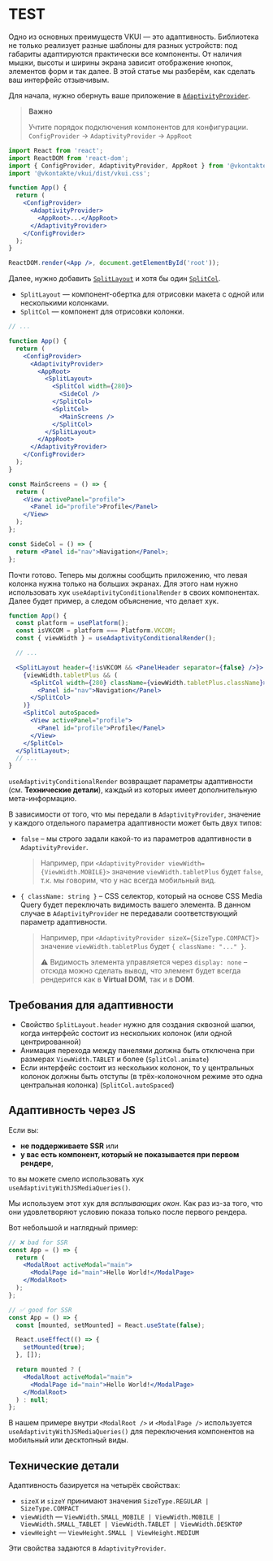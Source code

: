 # TEST

Одно из основных преимуществ VKUI — это адаптивность. Библиотека не только реализует разные шаблоны для разных устройств:
под габариты адаптируются практически все компоненты.
От наличия мышки, высоты и ширины экрана зависит отображение кнопок, элементов форм и так далее.
В этой статье мы разберём, как сделать ваш интерфейс отзывчивым.

Для начала, нужно обернуть ваше приложение в [`AdaptivityProvider`](https://vkcom.github.io/VKUI/#/AdaptivityProvider).

> **Важно**
>
> Учтите порядок подключения компонентов для конфигурации. `ConfigProvider` -> `AdaptivityProvider` -> `AppRoot`

```jsx static
import React from 'react';
import ReactDOM from 'react-dom';
import { ConfigProvider, AdaptivityProvider, AppRoot } from '@vkontakte/vkui';
import '@vkontakte/vkui/dist/vkui.css';

function App() {
  return (
    <ConfigProvider>
      <AdaptivityProvider>
        <AppRoot>...</AppRoot>
      </AdaptivityProvider>
    </ConfigProvider>
  );
}

ReactDOM.render(<App />, document.getElementById('root'));
```

Далее, нужно добавить [`SplitLayout`](https://vkcom.github.io/VKUI/#/SplitLayout) и хотя бы один [`SplitCol`](https://vkcom.github.io/VKUI/#/SplitCol).

- `SplitLayout` — компонент-обертка для отрисовки макета с одной или несколькими колонками.
- `SplitCol` — компонент для отрисовки колонки.

```jsx static
// ...

function App() {
  return (
    <ConfigProvider>
      <AdaptivityProvider>
        <AppRoot>
          <SplitLayout>
            <SplitCol width={280}>
              <SideCol />
            </SplitCol>
            <SplitCol>
              <MainScreens />
            </SplitCol>
          </SplitLayout>
        </AppRoot>
      </AdaptivityProvider>
    </ConfigProvider>
  );
}

const MainScreens = () => {
  return (
    <View activePanel="profile">
      <Panel id="profile">Profile</Panel>
    </View>
  );
};

const SideCol = () => {
  return <Panel id="nav">Navigation</Panel>;
};
```

Почти готово. Теперь мы должны сообщить приложению, что левая колонка нужна только на больших экранах. Для этого нам
нужно использовать хук `useAdaptivityConditionalRender` в своих компонентах. Далее будет пример, а следом объяснение,
что делает хук.

```jsx static
function App() {
  const platform = usePlatform();
  const isVKCOM = platform === Platform.VKCOM;
  const { viewWidth } = useAdaptivityConditionalRender();

  // ...

  <SplitLayout header={!isVKCOM && <PanelHeader separator={false} />}>
    {viewWidth.tabletPlus && (
      <SplitCol width={280} className={viewWidth.tabletPlus.className}>
        <Panel id="nav">Navigation</Panel>
      </SplitCol>
    )}
    <SplitCol autoSpaced>
      <View activePanel="profile">
        <Panel id="profile">Profile</Panel>
      </View>
    </SplitCol>
  </SplitLayout>;
  // ...
}
```

`useAdaptivityConditionalRender` возвращает параметры адаптивности (см. **Технические детали**), каждый из которых имеет
дополнительную мета-информацию.

В зависимости от того, что мы передали в `AdaptivityProvider`, значение у каждого отдельного параметра адаптивности
может быть двух типов:

- `false` – мы строго задали какой-то из параметров адаптивности в
  `AdaptivityProvider`.

  > Например, при `<AdaptivityProvider viewWidth={ViewWidth.MOBILE}>` значение `viewWidth.tabletPlus` будет `false`,
  > т.к. мы говорим, что у нас всегда мобильный вид.

- `{ className: string }` – CSS селектор, который на основе CSS Media Query будет переключать видимость вашего
  элемента. В данном случае в `AdaptivityProvider` не передавали соответствующий параметр адаптивности.

  > Например, при `<AdaptivityProvider sizeX={SizeType.COMPACT}>` значение `viewWidth.tabletPlus` будет
  > `{ className: "..." }`.
  >
  > ⚠️ Видимость элемента управляется через `display: none` – отсюда можно сделать вывод, что элемент будет всегда
  > рендерится как в **Virtual DOM**, так и в **DOM**.

## Требования для адаптивности

- Свойство `SplitLayout.header` нужно для создания сквозной шапки, когда интерфейс состоит из нескольких колонок (или одной центрированной)
- Анимация перехода между панелями должна быть отключена при размерах `ViewWidth.TABLET` и более (`SplitCol.animate`)
- Если интерфейс состоит из нескольких колонок, то у центральных колонок должны быть отступы (в трёх-колоночном режиме это одна центральная колонка) (`SplitCol.autoSpaced`)

## Адаптивность через JS

Если вы:

- **не поддерживаете SSR** или
- **у вас есть компонент, который не показывается при первом рендере**,

то вы можете смело использовать хук `useAdaptivityWithJSMediaQueries()`.

Мы используем этот хук для _всплывающих окон_. Как раз из-за того, что они удовлетворяют условию показа только после
первого рендера.

Вот небольшой и наглядный пример:

```jsx static
// ❌ bad for SSR
const App = () => {
  return (
    <ModalRoot activeModal="main">
      <ModalPage id="main">Hello World!</ModalPage>
    </ModalRoot>
  );
};

// ✅ good for SSR
const App = () => {
  const [mounted, setMounted] = React.useState(false);

  React.useEffect(() => {
    setMounted(true);
  }, []);

  return mounted ? (
    <ModalRoot activeModal="main">
      <ModalPage id="main">Hello World!</ModalPage>
    </ModalRoot>
  ) : null;
};
```

В нашем примере внутри `<ModalRoot />` и `<ModalPage />` используется `useAdaptivityWithJSMediaQueries()` для
переключения компонентов на мобильный или десктопный виды.

## Технические детали

Адаптивность базируется на четырёх свойствах:

- `sizeX` и `sizeY` принимают значения `SizeType.REGULAR | SizeType.COMPACT`
- `viewWidth` — `ViewWidth.SMALL_MOBILE | ViewWidth.MOBILE | ViewWidth.SMALL_TABLET | ViewWidth.TABLET | ViewWidth.DESKTOP`
- `viewHeight` — `ViewHeight.SMALL | ViewHeight.MEDIUM`

Эти свойства задаются в `AdaptivityProvider`.
